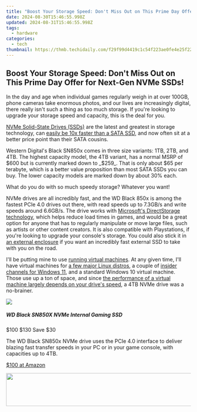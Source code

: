 ```yaml
---
title: "Boost Your Storage Speed: Don't Miss Out on This Prime Day Offer for Next-Gen NVMe SSDs!"
date: 2024-08-30T15:46:55.998Z
updated: 2024-08-31T15:46:55.998Z
tags:
  - hardware
categories:
  - tech
thumbnail: https://thmb.techidaily.com/f29f99d4419c1c54f223ae0fe4e25f224aa2e0b29936958ff74ebecc1f44d1d0.png
---
```


## Boost Your Storage Speed: Don't Miss Out on This Prime Day Offer for Next-Gen NVMe SSDs!

In the day and age when individual games regularly weigh in at over 100GB, phone cameras take enormous photos, and our lives are increasingly digital, there really isn't such a thing as too much storage. If you're looking to upgrade your storage speed and capacity, this is the deal for you.

[NVMe Solid-State Drives (SSDs)](https://digital-screen-recording.techidaily.com/new-2024-approved-audio-capture-for-post-review/) are the latest and greatest in storage technology, can [easily be 10x faster than a SATA SSD](https://techno-recovery.techidaily.com/accelerate-windows-1n-1-effective-solutions-for-enhancing-system-speed-and-responsiveness/), and now often sit at a better price point than their SATA cousins.

 Western Digital's Black SN850x comes in three size variants: 1TB, 2TB, and 4TB. The highest capacity model, the 4TB variant, has a normal MSRP of $600 but is currently marked down to _$259_. That is only about $65 per terabyte, which is a better value proposition than most SATA SSDs you can buy. The lower capacity models are marked down by about 30% each.

 What do you do with so much speedy storage? Whatever you want!

 NVMe drives are all incredibly fast, and the WD Black 850x is among the fastest PCIe 4.0 drives out there, with read speeds up to 7.3GB/s and write speeds around 6.6GB/s. The drive works with [Microsoft's DirectStorage technology](https://android-location.techidaily.com/3-effective-methods-to-fake-gps-location-on-android-for-your-lava-yuva-3-drfone-by-drfone-virtual/), which helps reduce load times in games, and would be a great option for anyone that has to regularly manipulate or move large files, such as artists or other content creators. It is also compatible with Playstations, if you're looking to upgrade your console's storage. You could also stick it in [an external enclosure](https://amazon.com/dp/B0CVNPMR4Q?tag=htgprimedaysite-20) if you want an incredibly fast external SSD to take with you on the road.

 I'll be putting mine to use [running virtual machines](https://remote-screen-capture.techidaily.com/2024-approved-essential-guide-video-recording-with-vlc/). At any given time, I'll have virtual machines for [a few major Linux distros](https://youtube-video-recordings.techidaily.com/updated-efficiently-balancing-professional-commitments-and-creativity/), a couple of [insider channels for Windows 11](https://program-issues.techidaily.com/boosting-horizon-zero-dawns-speed-tips-for-higher-fps-and-superior-play-experience/), and a standard Windows 10 virtual machine. Those use up a ton of space, and since [the performance of a virtual machine largely depends on your drive's speed](https://screen-activity-recording.techidaily.com/new-next-level-gameplay-leading-monitors-for-ps5-with-hdmi-21-features/), a 4TB NVMe drive was a no-brainer.

![](https://static1.howtogeekimages.com/wordpress/wp-content/uploads/2023/07/31-h6gbtial-_sl160_.jpg) 

#####  WD Black SN850X NVMe Internal Gaming SSD

$100 $130 Save $30 

The WD Black SN850x NVMe drive uses the PCIe 4.0 interface to deliver blazing fast transfer speeds in your PC or in your game console, with capacities up to 4TB.

[$100 at Amazon](https://amazon.com/dp/B0B7CPSN2K?tag=htgprimedaysite-20)

<ins class="adsbygoogle"
     style="display:block"
     data-ad-format="autorelaxed"
     data-ad-client="ca-pub-7571918770474297"
     data-ad-slot="1223367746"></ins>



<ins class="adsbygoogle"
     style="display:block"
     data-ad-client="ca-pub-7571918770474297"
     data-ad-slot="8358498916"
     data-ad-format="auto"
     data-full-width-responsive="true"></ins>



<!-- affiliate ads begin -->
<a href="https://laganoo.pxf.io/c/5597632/1657399/16446" target="_top" id="1657399"><img src="//a.impactradius-go.com/display-ad/16446-1657399" border="0" alt="" width="728" height="90"/></a><img height="0" width="0" src="https://imp.pxf.io/i/5597632/1657399/16446" style="position:absolute;visibility:hidden;" border="0" />
<!-- affiliate ads end -->
